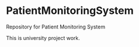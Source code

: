 # PatientMonitoringSystem
Repository for Patient Monitoring System

This is university project work.
